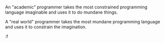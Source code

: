 An "academic" programmer takes the most constrained programming language imaginable and uses it to do mundane things.

A "real world" programmer takes the most mundane programming language and uses it to constrain the imagination.

:f